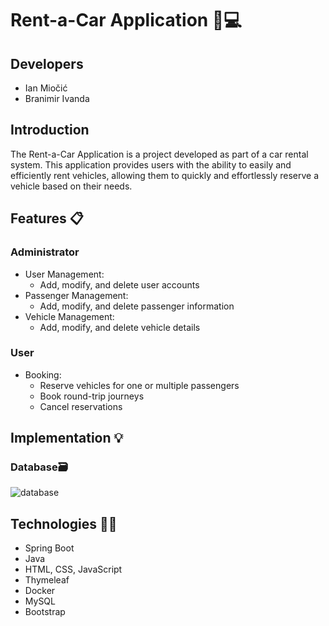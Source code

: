 # Rent-a-Car Application 🚗💻
 
## Developers

- Ian Miočić
- Branimir Ivanda

## Introduction
The Rent-a-Car Application is a project developed as part of a car rental system. This application provides users with the ability to easily and efficiently rent vehicles, allowing them to quickly and effortlessly reserve a vehicle based on their needs.

## Features 📋

### Administrator

- User Management:
  - Add, modify, and delete user accounts
- Passenger Management:
  - Add, modify, and delete passenger information
- Vehicle Management:
  - Add, modify, and delete vehicle details

### User

- Booking:
  - Reserve vehicles for one or multiple passengers
  - Book round-trip journeys
  - Cancel reservations

## Implementation 💡

### Database🗃️
![database](https://github.com/OSS-Java-Seminar-2023/RentACar/assets/114437400/6d44e87c-df74-4ee4-b2c6-6d9ae740e098)



## Technologies 👨‍💻

- Spring Boot
- Java
- HTML, CSS, JavaScript
- Thymeleaf 
- Docker
- MySQL
- Bootstrap


